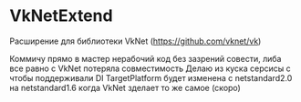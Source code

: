 # VkNetExtend
Расширение для библиотеки VkNet (https://github.com/vknet/vk)

Коммичу прямо в мастер нерабочий код без зазрений совести, либа все равно с VkNet потеряла совместимость
Делаю из куска серсисы с чтобы поддерживали DI
TargetPlatform будет изменена с netstandard2.0 на netstandard1.6 когда VkNet зделает то же самое (скоро)